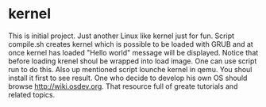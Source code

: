 kernel
======
This is initial project. Just another Linux like kernel just for fun. Script compile.sh creates kernel which is possible to be loaded with GRUB and at once kernel has loaded "Hello world" message will be displayed. Notice that before loading krenel shoul be wrapped into load image. One can use script run to do this. Also up mentioned script lounche kernel in qemu. You shoul install it first to see result. One who decide to develop his own OS should browse http://wiki.osdev.org. That resource full of greate tutorials and related topics.
